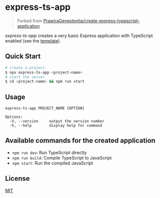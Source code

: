 # express-ts-app

> Forked from [PrawiraGenestonlia/create-express-typescript-application](https://github.com/PrawiraGenestonlia/create-express-typescript-application)

_express-ts-app_ creates a very basic Express application with TypeScript enabled (see the [template](template)).

## Quick Start

```bash
# create a project
$ npx express-ts-app <project-name>
# start the server
$ cd <project-name> && npm run start
```

## Usage

```text
express-ts-app PROJECT_NAME [OPTION]

Options:
  -V, --version     output the version number
  -h, --help        display help for command
```

## Available commands for the created application

- `npm run dev`: Run TypeScript directly
- `npm run build`: Compile TypeScript to JavaScript
- `npm start`: Run the compiled JavaScript

## License

[MIT](LICENSE)
